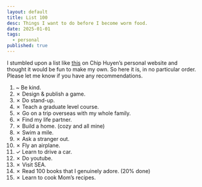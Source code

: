 ```yaml
---
layout: default
title: List 100
desc: Things I want to do before I become worm food.
date: 2025-01-01
tags:
  - personal
published: true
---
```


I stumbled upon a list like [this](https://huyenchip.com/list-100/) on Chip Huyen’s personal website and thought it would be fun to make my own. So here it is, in no particular order. Please let me know if you have any recommendations.

1. ~ Be kind.
2. ✗ Design & publish a game.
3. ✗ Do stand-up.
4. ✗ Teach a graduate level course.
5. ✗ Go on a trip overseas with my whole family.
6. ✗ Find my life partner.
7. ✗ Build a home. (cozy and all mine)
8. ✗ Swim a mile.
9. ✗ Ask a stranger out.
10. ✗ Fly an airplane.
11. ✓ Learn to drive a car.
12. ✗ Do youtube.
13. ✗ Visit SEA.
14. ✗ Read 100 books that I genuinely adore. (20% done)
15. ✗ Learn to cook Mom’s recipes.
